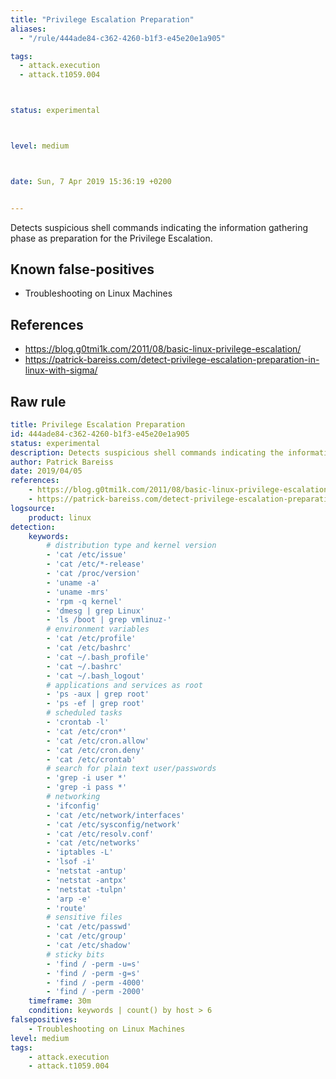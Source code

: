 ```yaml
---
title: "Privilege Escalation Preparation"
aliases:
  - "/rule/444ade84-c362-4260-b1f3-e45e20e1a905"

tags:
  - attack.execution
  - attack.t1059.004



status: experimental



level: medium



date: Sun, 7 Apr 2019 15:36:19 +0200


---
```


Detects suspicious shell commands indicating the information gathering phase as preparation for the Privilege Escalation.

<!--more-->


## Known false-positives

* Troubleshooting on Linux Machines



## References

* https://blog.g0tmi1k.com/2011/08/basic-linux-privilege-escalation/
* https://patrick-bareiss.com/detect-privilege-escalation-preparation-in-linux-with-sigma/


## Raw rule
```yaml
title: Privilege Escalation Preparation
id: 444ade84-c362-4260-b1f3-e45e20e1a905
status: experimental
description: Detects suspicious shell commands indicating the information gathering phase as preparation for the Privilege Escalation.
author: Patrick Bareiss
date: 2019/04/05
references:
    - https://blog.g0tmi1k.com/2011/08/basic-linux-privilege-escalation/
    - https://patrick-bareiss.com/detect-privilege-escalation-preparation-in-linux-with-sigma/
logsource:
    product: linux
detection:
    keywords:
        # distribution type and kernel version
        - 'cat /etc/issue'
        - 'cat /etc/*-release'
        - 'cat /proc/version'
        - 'uname -a'
        - 'uname -mrs'
        - 'rpm -q kernel'
        - 'dmesg | grep Linux'
        - 'ls /boot | grep vmlinuz-'
        # environment variables
        - 'cat /etc/profile'
        - 'cat /etc/bashrc'
        - 'cat ~/.bash_profile'
        - 'cat ~/.bashrc'
        - 'cat ~/.bash_logout'
        # applications and services as root
        - 'ps -aux | grep root'
        - 'ps -ef | grep root'
        # scheduled tasks
        - 'crontab -l'
        - 'cat /etc/cron*'
        - 'cat /etc/cron.allow'
        - 'cat /etc/cron.deny'
        - 'cat /etc/crontab'
        # search for plain text user/passwords
        - 'grep -i user *'
        - 'grep -i pass *'
        # networking
        - 'ifconfig'
        - 'cat /etc/network/interfaces'
        - 'cat /etc/sysconfig/network'
        - 'cat /etc/resolv.conf'
        - 'cat /etc/networks'
        - 'iptables -L'
        - 'lsof -i'
        - 'netstat -antup'
        - 'netstat -antpx'
        - 'netstat -tulpn'
        - 'arp -e'
        - 'route'
        # sensitive files
        - 'cat /etc/passwd'
        - 'cat /etc/group'
        - 'cat /etc/shadow'
        # sticky bits
        - 'find / -perm -u=s'
        - 'find / -perm -g=s'
        - 'find / -perm -4000'
        - 'find / -perm -2000'
    timeframe: 30m
    condition: keywords | count() by host > 6
falsepositives:
    - Troubleshooting on Linux Machines
level: medium
tags:
    - attack.execution
    - attack.t1059.004

```
